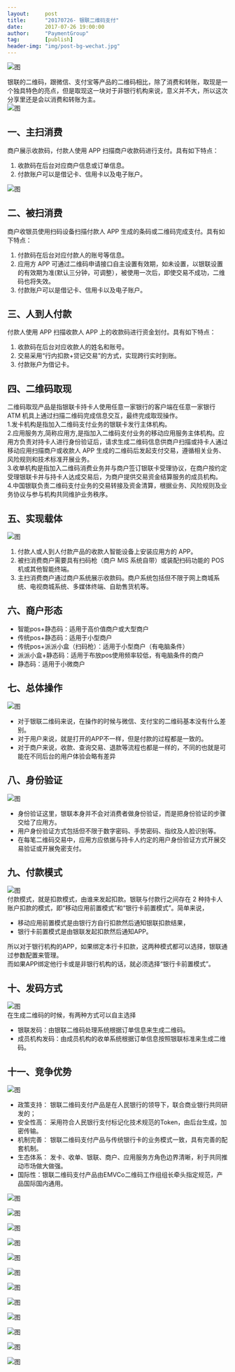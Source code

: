 ```yaml
---                                                                 
layout:     post                                    
title:      "20170726- 银联二维码支付"                                                                   
date:       2017-07-26 19:00:00                                                                   
author:     "PaymentGroup"                              
tag:		[publish]                        
header-img: "img/post-bg-wechat.jpg"                             
---          
```

![图](http://static.cocolian.cn/img/2017/20170726_190059.png)  
    
银联的二维码，跟微信、支付宝等产品的二维码相比，除了消费和转账，取现是一个独具特色的亮点，但是取现这一块对于非银行机构来说，意义并不大，所以这次分享里还是会以消费和转账为主。    
![图](http://static.cocolian.cn/img/2017/20170726_190220.png)    
    
## 一、主扫消费     
    
商户展示收款码，付款人使用 APP 扫描商户收款码进行支付。具有如下特点：     
1. 收款码在后台对应商户信息或订单信息。    
2. 付款账户可以是借记卡、信用卡以及电子账户。    
  
![图](http://static.cocolian.cn/img/2017/20170726_190706.png)  
  
## 二、被扫消费     
    
商户收银员使用扫码设备扫描付款人 APP 生成的条码或二维码完成支付。具有如下特点：     
1. 付款码在后台对应付款人的账号等信息。      
2. 应用方 APP 可通过二维码申请接口自主设置有效期，如未设置，以银联设置的有效期为准(默认三分钟，可调整），被使用一次后，即使交易不成功，二维码也将失效。       
3. 付款账户可以是借记卡、信用卡以及电子账户。      
    
## 三、人到人付款     
    
付款人使用 APP 扫描收款人 APP 上的收款码进行资金划付。具有如下特点：    
1. 收款码在后台对应收款人的姓名和账号。     
2. 交易采用“行内扣款+贷记交易”的方式，实现跨行实时到账。    
3. 付款账户为借记卡。     
    
## 四、二维码取现     
    
二维码取现产品是指银联卡持卡人使用任意一家银行的客户端在任意一家银行 ATM 机具上通过扫描二维码完成信息交互，最终完成取现操作。    
1.发卡机构是指加入二维码支付业务的银联卡发行主体机构。      
2.应用服务方,简称应用方,是指加入二维码支付业务的移动应用服务主体机构。应用方负责对持卡人进行身份验证后，请求生成二维码信息供商户扫描或持卡人通过移动应用扫描商户或收款人 APP 生成的二维码后发起支付交易，遵循相关业务、风险规则和技术标准开展业务。      
3.收单机构是指加入二维码消费业务并与商户签订银联卡受理协议，在商户按约定受理银联卡并与持卡人达成交易后，为商户提供交易资金结算服务的成员机构。       
4.中国银联负责二维码支付业务的交易转接及资金清算，根据业务、风险规则及业务协议与参与机构共同维护业务秩序。      
    
## 五、实现载体    
![图](http://static.cocolian.cn/img/2017/20170726_191056.png)    
1. 付款人或人到人付款产品的收款人智能设备上安装应用方的 APP。     
2. 被扫消费商户需要具有扫码枪（商户 MIS 系统自带）或装配扫码功能的 POS 机或其他智能终端。     
3. 主扫消费商户通过商户系统展示收款码。商户系统包括但不限于网上商城系统、电视商城系统、多媒体终端、自助售货机等。    
    
## 六、商户形态    
    
- 智能pos+静态码：适用于高价值商户或大型商户    
- 传统pos+静态码：适用于小型商户    
- 传统pos+派派小盒（扫码枪）：适用于小型商户（有电脑条件）    
- 派派小盒+静态码：适用于布放pos使用频率较低，有电脑条件的商户    
- 静态码：适用于小微商户    
    
## 七、总体操作    
![图](http://static.cocolian.cn/img/2017/20170726_191409.png)    
- 对于银联二维码来说，在操作的时候与微信、支付宝的二维码基本没有什么差别。    
- 对于用户来说，就是打开的APP不一样，但是付款的过程都是一致的。    
- 对于商户来说，收款、查询交易、退款等流程也都是一样的，不同的也就是可能在不同后台的用户体验会略有差异    
    
## 八、身份验证    
![图](http://static.cocolian.cn/img/2017/20170726_191932.png)    
- 身份验证这里，银联本身并不会对消费者做身份验证，而是把身份验证的步骤交给了应用方。    
- 用户身份验证方式包括但不限于数字密码、手势密码、指纹及人脸识别等。    
- 在每笔二维码交易中，应用方应依据与持卡人约定的用户身份验证方式开展交易验证或开展免密支付。    
    
## 九、付款模式    
![图](http://static.cocolian.cn/img/2017/20170726_192230.png)    
付款模式，就是扣款模式，由谁来发起扣款。银联与付款行之间存在 2 种持卡人账户扣款的模式，即“移动应用前置模式”和“银行卡前置模式”。简单来说，    
- 移动应用前置模式是由银行方自行扣款然后通知银联扣款结果，    
- 银行卡前置模式是由银联发起扣款然后通知APP。    
    
所以对于银行机构的APP，如果绑定本行卡扣款，这两种模式都可以选择，银联通过参数配置来管理。    
而如果APP绑定他行卡或是非银行机构的话，就必须选择“银行卡前置模式”。    
    
## 十、发码方式    
![图](http://static.cocolian.cn/img/2017/20170726_192724.png)    
在生成二维码的时候，有两种方式可以自主选择    
- 银联发码：由银联二维码处理系统根据订单信息来生成二维码。    
- 成员机构发码：由成员机构的收单系统根据订单信息按照银联标准来生成二维码。    
    
## 十一、竞争优势    
![图](http://static.cocolian.cn/img/2017/20170726_193020.png)    
- 政策支持： 银联二维码支付产品是在人民银行的领导下，联合商业银行共同研发的；    
- 安全性高： 采用符合人民银行支付标记化技术规范的Token，由后台生成，加密传输。    
- 机制完善： 银联二维码支付产品与传统银行卡的业务模式一致，具有完善的配套机制。    
- 生态体系： 发卡、收单、银联、商户、应用服务方角色边界清晰，利于共同推动市场做大做强。    
- 国际性：银联二维码支付产品由EMVCo二维码工作组组长牵头指定规范，产品国际国内通用。    
    
![图](http://static.cocolian.cn/img/2017/20170726_193644.png)   
  
![图](http://static.cocolian.cn/img/2017/20170726_193655.png)  
  
![图](http://static.cocolian.cn/img/2017/20170726_193656.png)  
  
![图](http://static.cocolian.cn/img/2017/20170726_193658.png)  
  
![图](http://static.cocolian.cn/img/2017/20170726_193708.png)  
  
![图](http://static.cocolian.cn/img/2017/20170726_193710.png)  
  
![图](http://static.cocolian.cn/img/2017/20170726_193712.png)  
  
![图](http://static.cocolian.cn/img/2017/20170726_193729.png)  
  
![图](http://static.cocolian.cn/img/2017/20170726_193742.png)  
  
![图](http://static.cocolian.cn/img/2017/20170726_193802.png)  
  
![图](http://static.cocolian.cn/img/2017/20170726_193807.png)  
  
![图](http://static.cocolian.cn/img/2017/20170726_193808.png)